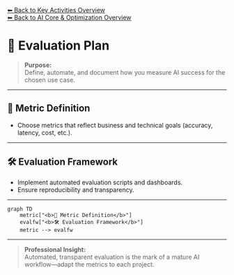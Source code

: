 [⬅ Back to Key Activities Overview](Key_Activities.md)  
[⬅ Back to AI Core & Optimization Overview](README.md)

# 🧪 Evaluation Plan

> **Purpose:**  
> Define, automate, and document how you measure AI success for the chosen use case.

---

## 🎯 Metric Definition

- Choose metrics that reflect business and technical goals (accuracy, latency, cost, etc.).

---

## 🛠️ Evaluation Framework

- Implement automated evaluation scripts and dashboards.
- Ensure reproducibility and transparency.

---

```mermaid
graph TD
    metric["<b>🎯 Metric Definition</b>"]
    evalfw["<b>🛠️ Evaluation Framework</b>"]
    metric --> evalfw
```

---

> **Professional Insight:**  
> Automated, transparent evaluation is the mark of a mature AI workflow—adapt the metrics to each project.
